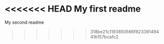 <<<<<<< HEAD
My first readme
=======
My second readme
>>>>>>> 318be21c1193850566f82339149441b157bcafc2
